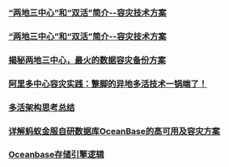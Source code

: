 ### [“两地三中心”和“双活”简介--容灾技术方案](https://www.cnblogs.com/zhoading/p/11993213.html)
### [“两地三中心”和“双活”简介--容灾技术方案](http://blog.itpub.net/26736162/viewspace-2216584/)
### [揭秘两地三中心，最火的数据容灾备份方案](https://zhuanlan.zhihu.com/p/335751725)
### [阿里多中心容灾实践：蹩脚的异地多活技术一锅端了！](https://news.51cto.com/art/202104/659164.htm)
### [多活架构思考总结](https://blog.csdn.net/wwd0501/article/details/106480806)
### [详解蚂蚁金服自研数据库OceanBase的高可用及容灾方案](https://zhuanlan.zhihu.com/p/41053049)
### [Oceanbase存储引擎逻辑](https://zhuanlan.zhihu.com/p/363727599)

